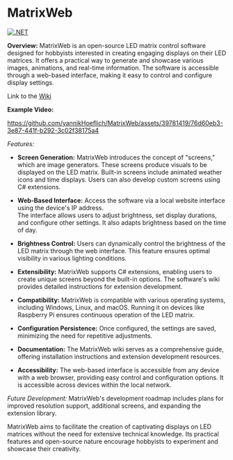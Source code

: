 # MatrixWeb
[![.NET](https://github.com/yannikHoeflich/MatrixWeb/actions/workflows/dotnet.yml/badge.svg)](https://github.com/yannikHoeflich/MatrixWeb/actions/workflows/dotnet.yml)

**Overview:**
MatrixWeb is an open-source LED matrix control software designed for hobbyists interested in creating engaging displays on their LED matrices.
It offers a practical way to generate and showcase various images, animations,
and real-time information. The software is accessible through a web-based interface,
making it easy to control and configure display settings.

Link to the [Wiki](/../../wiki)

**Example Video:**


https://github.com/yannikHoeflich/MatrixWeb/assets/39781419/76d60eb3-3e87-441f-b292-3c02f38175a4


*Features:*

- **Screen Generation:** MatrixWeb introduces the concept of "screens," which are image generators.
  These screens produce visuals to be displayed on the LED matrix.
  Built-in screens include animated weather icons and time displays.
  Users can also develop custom screens using C# extensions.

- **Web-Based Interface:** Access the software via a local website interface using the device's IP address.		
  The interface allows users to adjust brightness, set display durations, and configure other settings.
  It also adapts brightness based on the time of day.

- **Brightness Control:** Users can dynamically control the brightness of the LED matrix through the web interface.
  This feature ensures optimal visibility in various lighting conditions.

- **Extensibility:** MatrixWeb supports C# extensions,
  enabling users to create unique screens beyond the built-in options.
  The software's wiki provides detailed instructions for extension development.

- **Compatibility:** MatrixWeb is compatible with various operating systems, including Windows,
  Linux, and macOS. Running it on devices like Raspberry Pi ensures continuous operation of the LED matrix.

- **Configuration Persistence:** Once configured, the settings are saved,
  minimizing the need for repetitive adjustments.

- **Documentation:** The MatrixWeb wiki serves as a comprehensive guide,
  offering installation instructions and extension development resources.

- **Accessibility:** The web-based interface is accessible from any device with a web browser,
  providing easy control and configuration options.
  It is accessible across devices within the local network.

*Future Development:*
MatrixWeb's development roadmap includes plans for improved resolution support,
additional screens, and expanding the extension library.

MatrixWeb aims to facilitate the creation of captivating displays on LED matrices
without the need for extensive technical knowledge.
Its practical features and open-source nature encourage hobbyists to experiment and showcase their creativity.
